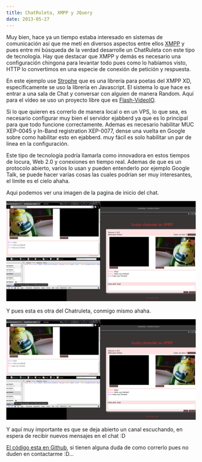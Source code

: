 ```yaml
---
title: ChatRuleta, XMPP y JQuery
date: 2013-05-27
---
```


Muy bien, hace ya un tiempo estaba interesado en sistemas de comunicación así que me metí en diversos aspectos entre ellos <a href="http://blog.misalabs.com/que-es-xmpp-y-bosh-ejabberd/">XMPP</a> y pues entre mi búsqueda de la verdad desarrolle un ChatRuleta con este tipo de tecnología. Hay que destacar que XMPP y demás es necesario una configuración chingona para levantar todo pues como lo habíamos visto, HTTP lo convertimos en una especie de conexión de petición y respuesta.

En este ejemplo use <a href="http://strophe.im/">Strophe</a> que es una librería para poetas del XMPP XD, específicamente se uso la librería en Javascript. El sistema lo que hace es entrar a una sala de Chat y conversar con alguien de manera Random. Aquí para el vídeo se uso un proyecto libre que es <a href="http://code.google.com/p/flash-videoio/">Flash-VideoIO</a>.

Si lo que quieren es correrlo de manera local o en un VPS, lo que sea, es necesario configurar muy bien el servidor ejabberd ya que es lo principal para que todo funcione correctamente. Ademas es necesario habilitar MUC XEP-0045 y In-Band registration XEP-0077, dense una vuelta en Google sobre como habilitar esto en ejabberd. muy fácil es solo habilitar un par de linea en la configuración.

Este tipo de tecnología podría llamarla como innovadora en estos tiempos de locura, Web 2.0 y conexiones en tiempo real. Ademas de que es un protocolo abierto, varios lo usan y pueden entenderlo por ejemplo Google Talk, se puede hacer varias cosas las cuales podrían ser muy interesantes, el limite es el cielo ahaha.

Aqui podemos ver una imagen de la pagina de inicio del chat.

<img class="center" src="/images/vuala_2.png" />

Y pues esta es otra del Chatruleta, conmigo mismo ahaha.

<img class="center" src="/images/vuala_2.png" />

Y aquí muy importante es que se deja abierto un canal escuchando, en espera de recibir nuevos mensajes en el chat :D

<a href="https://github.com/misalabs/vuala">El código esta en Github</a>, si tienen alguna duda de como correrlo pues no duden en contactarme :D...
